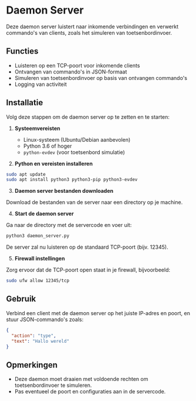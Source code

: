 
# Daemon Server

Deze daemon server luistert naar inkomende verbindingen en verwerkt commando's van clients, zoals het simuleren van toetsenbordinvoer.

## Functies
- Luisteren op een TCP-poort voor inkomende clients
- Ontvangen van commando's in JSON-formaat
- Simuleren van toetsenbordinvoer op basis van ontvangen commando's
- Logging van activiteit

## Installatie

Volg deze stappen om de daemon server op te zetten en te starten:

1. **Systeemvereisten**
   - Linux-systeem (Ubuntu/Debian aanbevolen)
   - Python 3.6 of hoger
   - `python-evdev` (voor toetsenbord simulatie)

2. **Python en vereisten installeren**

```bash
sudo apt update
sudo apt install python3 python3-pip python3-evdev
```

3. **Daemon server bestanden downloaden**

Download de bestanden van de server naar een directory op je machine.

4. **Start de daemon server**

Ga naar de directory met de servercode en voer uit:

```bash
python3 daemon_server.py
```

De server zal nu luisteren op de standaard TCP-poort (bijv. 12345).

5. **Firewall instellingen**

Zorg ervoor dat de TCP-poort open staat in je firewall, bijvoorbeeld:

```bash
sudo ufw allow 12345/tcp
```

## Gebruik

Verbind een client met de daemon server op het juiste IP-adres en poort, en stuur JSON-commando's zoals:

```json
{
  "action": "type",
  "text": "Hallo wereld"
}
```

## Opmerkingen

- Deze daemon moet draaien met voldoende rechten om toetsenbordinvoer te simuleren.
- Pas eventueel de poort en configuraties aan in de servercode.
